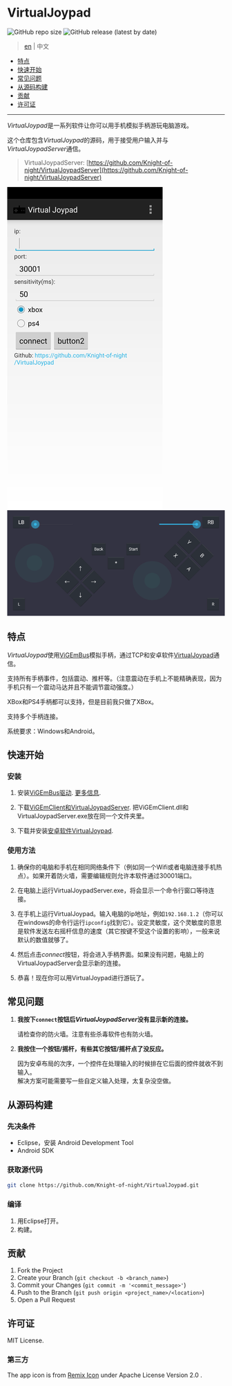 # VirtualJoypad

![GitHub repo size](https://img.shields.io/github/repo-size/Knight-of-night/VirtualJoypad)
![GitHub release (latest by date)](https://img.shields.io/github/v/release/Knight-of-night/VirtualJoypad)

> [en](README.md) | 中文

- [特点](#特点)
- [快速开始](#快速开始)
- [常见问题](#常见问题)
- [从源码构建](#从源码构建)
- [贡献](#贡献)
- [许可证](#许可证)

------

*VirtualJoypad*是一系列软件让你可以用手机模拟手柄游玩电脑游戏。

这个仓库包含*VirtualJoypad*的源码，用于接受用户输入并与*VirtualJoypadServer*通信。

> VirtualJoypadServer: [https://github.com/Knight-of-night/VirtualJoypadServer](https://github.com/Knight-of-night/VirtualJoypadServer)

![](screenshot.png)
![](screenshot2.png)

## 特点

*VirtualJoypad*使用[ViGEmBus](https://github.com/ViGEm/ViGEmBus)模拟手柄，通过TCP和安卓软件[VirtualJoypad](https://github.com/Knight-of-night/VirtualJoypad)通信。

支持所有手柄事件，包括震动、推杆等。（注意震动在手机上不能精确表现，因为手机只有一个震动马达并且不能调节震动强度。）

XBox和PS4手柄都可以支持，但是目前我只做了XBox。

支持多个手柄连接。

系统要求：Windows和Android。

## 快速开始

### 安装

1. 安装[ViGEmBus驱动](https://github.com/ViGEm/ViGEmBus/releases). [更多信息](https://github.com/ViGEm/ViGEmBus).

2. 下载[ViGEmClient和VirtualJoypadServer](https://github.com/Knight-of-night/VirtualJoypadServer/releases). 把ViGEmClient.dll和VirtualJoypadServer.exe放在同一个文件夹里。

3. 下载并安装[安卓软件VirtualJoypad](https://github.com/Knight-of-night/VirtualJoypad/releases).

### 使用方法

1. 确保你的电脑和手机在相同网络条件下（例如同一个Wifi或者电脑连接手机热点）。如果开着防火墙，需要编辑规则允许本软件通过30001端口。

2. 在电脑上运行VirtualJoypadServer.exe，将会显示一个命令行窗口等待连接。

3. 在手机上运行VirtualJoypad。输入电脑的ip地址，例如`192.168.1.2`（你可以在windows的命令行运行`ipconfig`找到它）。设定灵敏度，这个灵敏度的意思是软件发送左右摇杆信息的速度（其它按键不受这个设置的影响），一般来说默认的数值就够了。

4. 然后点击*connect*按钮，将会进入手柄界面。如果没有问题，电脑上的VirtualJoypadServer会显示新的连接。

5. 恭喜！现在你可以用VirtualJoypad进行游玩了。

## 常见问题

1. **我按下`connect`按钮后*VirtualJoypadServer*没有显示新的连接。**

    请检查你的防火墙。注意有些杀毒软件也有防火墙。

2. **我按住一个按钮/摇杆，有些其它按钮/摇杆点了没反应。**

    因为安卓布局的次序，一个控件在处理输入的时候排在它后面的控件就收不到输入。  
    解决方案可能需要写一些自定义输入处理，太复杂没空做。

## 从源码构建

### 先决条件

* Eclipse，安装 Android Development Tool
* Android SDK

### 获取源代码

```sh
git clone https://github.com/Knight-of-night/VirtualJoypad.git
```

### 编译

1. 用Eclipse打开。
2. 构建。

## 贡献

1. Fork the Project
2. Create your Branch (`git checkout -b <branch_name>`)
3. Commit your Changes (`git commit -m '<commit_message>'`)
4. Push to the Branch (`git push origin <project_name>/<location>`)
5. Open a Pull Request

## 许可证

MIT License.

### 第三方

The app icon is from [Remix Icon](https://github.com/Remix-Design/RemixIcon) under Apache License Version 2.0 .
